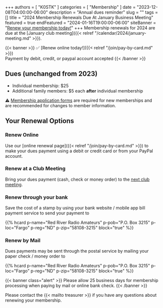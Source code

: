 +++
authors = [ "K0STK" ]
categories = [ "Membership" ]
date = "2023-12-08T04:00:00-06:00"
description = "Annual dues reminder"
slug = ""
tags = []
title = "2024 Membership Renewals Due At January Business Meeting" 
featured = true
endFeatured = "2024-01-16T19:00:00-06:00"
siteBanner = "[Renew your membership today!](/join/)"
+++
Membership renewals for 2024 are due at the
<span style="hyphens:none;">[January club meeting]({{< relref "/calendar/2024/january-meeting.md" >}}).</span>

{{< banner >}}
:white_check_mark: [Renew online today!]({{< relref "/join/pay-by-card.md" >}})
<br>
Payment by debit, credit, or paypal account accepted
{{< /banner >}}

<!--more-->

## Dues (unchanged from 2023)

* Individual membership: $25
* Additional family members: $5 each **after** individual membership

:warning: [Membership application forms](http://rrra.org/s/3iOnHKqxHlaDxxv) are
required for new memberships and are recommended for changes to member
information.

## Your Renewal Options

### Renew Online

Use our [online renewal page]({{< relref "/join/pay-by-card.md" >}}) to
make your dues payment using a debit or credit card or from your PayPal
account.

### Renew at a Club Meeting

Bring your dues payment (cash, check or money order) to the
[next club meeting](http://rrra.org/dates/club-meetings).

### Renew through your bank

Save the cost of a stamp by using your bank website / mobile app bill
payment service to send your payment to

{{% hcard p-name="Red River Radio Amateurs" p-pob="P.O. Box 3215" p-loc="Fargo" p-reg="ND" p-zip="58108-3215" block="true" %}}

### Renew by Mail

Dues payments may be sent through the postal service by mailing
your paper check / money order to

{{% hcard p-name="Red River Radio Amateurs" p-pob="P.O. Box 3215" p-loc="Fargo" p-reg="ND" p-zip="58108-3215" block="true" %}}

<p style="clear;both"></p>

{{< banner class="alert" >}}
Please allow 25 business days for membership processing when paying by mail or
online bank check.
{{< /banner >}}

<p style="clear;both"></p>

Please contact the {{< mailto treasurer >}}  if you have any
questions about renewing your membership.
